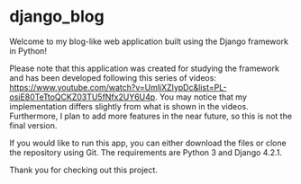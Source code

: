 # django_blog
Welcome to my blog-like web application built using the Django framework in Python!

Please note that this application was created for studying the framework and has been developed following this series of videos: https://www.youtube.com/watch?v=UmljXZIypDc&list=PL-osiE80TeTtoQCKZ03TU5fNfx2UY6U4p. You may notice that my implementation differs slightly from what is shown in the videos. Furthermore, I plan to add more features in the near future, so this is not the final version.

If you would like to run this app, you can either download the files or clone the repository using Git. The requirements are Python 3 and Django 4.2.1.

Thank you for checking out this project.
